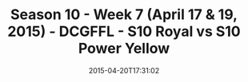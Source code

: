 ---
title: Season 10 - Week 7 (April 17 & 19, 2015) - DCGFFL - S10 Royal vs S10 Power
  Yellow
teams-score:
- team: _teams/s10-royal.md
  score:
- team: _teams/s10-power-yellow.md
  score: 6
mvp: Miles S. (Royal), Matt S. (Power Yellow)
game-ball: N/A
season: 10
week: 7
date: '2015-04-20T17:31:02'
pageid: season-10-week-7-4439-vs-4435
---